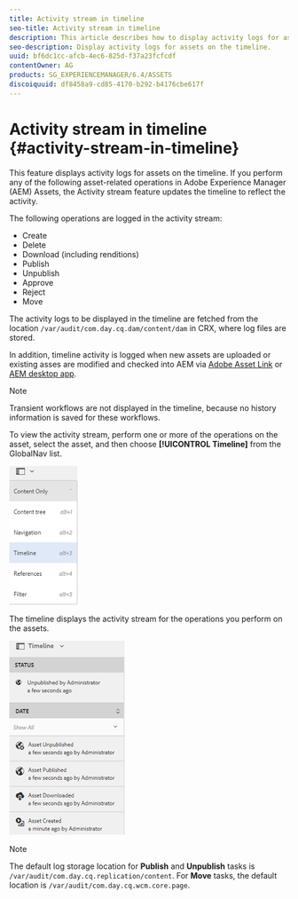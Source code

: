 ```yaml
---
title: Activity stream in timeline
seo-title: Activity stream in timeline
description: This article describes how to display activity logs for assets on the timeline. 
seo-description: Display activity logs for assets on the timeline.
uuid: bf6dc1cc-afcb-4ec6-825d-f37a23fcfcdf
contentOwner: AG
products: SG_EXPERIENCEMANAGER/6.4/ASSETS
discoiquuid: df8458a9-cd85-4170-b292-b4176cbe617f
---
```


# Activity stream in timeline {#activity-stream-in-timeline}

This feature displays activity logs for assets on the timeline. If you perform any of the following asset-related operations in Adobe Experience Manager (AEM) Assets, the Activity stream feature updates the timeline to reflect the activity.

The following operations are logged in the activity stream:

* Create
* Delete
* Download (including renditions)
* Publish
* Unpublish
* Approve
* Reject
* Move

The activity logs to be displayed in the timeline are fetched from the location `/var/audit/com.day.cq.dam/content/dam` in CRX, where log files are stored.  

In addition, timeline activity is logged when new assets are uploaded or existing asses are modified and checked into AEM via [Adobe Asset Link](https://helpx.adobe.com/enterprise/using/manage-assets-using-adobe-asset-link.html) or [AEM desktop app](https://docs.adobe.com/content/help/en/experience-manager-desktop-app/using/introduction.html).

>[!NOTE]
>
>Transient workflows are not displayed in the timeline, because no history information is saved for these workflows.

To view the activity stream, perform one or more of the operations on the asset, select the asset, and then choose **[!UICONTROL Timeline]** from the GlobalNav list.

![timeline-3](assets/timeline-3.png)

The timeline displays the activity stream for the operations you perform on the assets. 

![activity_stream](assets/activity_stream.png)

>[!NOTE]
>
>The default log storage location for **Publish** and **Unpublish** tasks is `/var/audit/com.day.cq.replication/content`. For **Move** tasks, the default location is `/var/audit/com.day.cq.wcm.core.page`.
